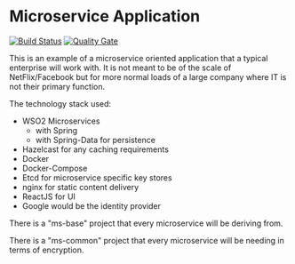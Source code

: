 Microservice Application
========================

[![Build Status](https://travis-ci.org/trajano/app-ms.svg?branch=master)](https://travis-ci.org/trajano/app-ms) [![Quality Gate](https://sonarqube.com/api/badges/gate?key=net.trajano.ms.app:app-ms)](https://sonarqube.com/dashboard?id=net.trajano.ms.app:app-ms)

This is an example of a microservice oriented application that a typical enterprise will work with.  It is not meant to be of the scale of NetFlix/Facebook but for more normal loads of a large company where IT is not their primary function.

The technology stack used:

- WSO2 Microservices
  - with Spring
  - with Spring-Data for persistence
- Hazelcast for any caching requirements
- Docker
- Docker-Compose
- Etcd for microservice specific key stores
- nginx for static content delivery
- ReactJS for UI
- Google would be the identity provider

There is a "ms-base" project that every microservice will be deriving from.

There is a "ms-common" project that every microservice will be needing in terms of encryption.
